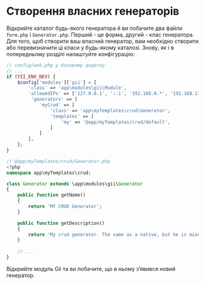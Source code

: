Створення власних генераторів
=============================

Відкрийте каталог будь-якого генератора й ви побачите два файли `form.php` і `Generator.php`.
Перший - це форма, другий - клас генератора. Для того, щоб створити ваш власний генератор, вам необхідно створити або
перевизначити ці класи у будь-якому каталозі. Знову, як і в попередньому розділі налаштуйте конфігурацію:

```php
// config/web.php у базовому додатку
// ...
if (YII_ENV_DEV) {    
    $config['modules']['gii'] = [
        'class' => 'app\modules\gii\Module',      
        'allowedIPs' => ['127.0.0.1', '::1', '192.168.0.*', '192.168.178.20'],  
         'generators' => [
            'myCrud' => [
                'class' => 'app\myTemplates\crud\Generator',
                'templates' => [
                    'my' => '@app/myTemplates/crud/default',
                ]
            ]
        ],
    ];
}
```

```php
// @app/myTemplates/crud/Generator.php
<?php
namespace app\myTemplates\crud;

class Generator extends \app\modules\gii\Generator
{
    public function getName()
    {
        return 'MY CRUD Generator';
    }

    public function getDescription()
    {
        return 'My crud generator. The same as a native, but he is mine...';
    }
    
    // ...
}
```

Відкрийте модуль Gii та ви побачите, що в ньому з’явився новий генератор.
